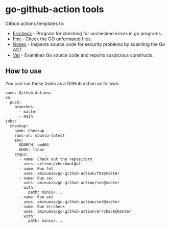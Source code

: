 # go-github-action tools

Gitbub actions templates to:

- [Errcheck](https://github.com/kisielk/errcheck) - Program for checking for unchecked errors in go programs.
- [Fmt](https://cs.opensource.google/go/go) - Check the GO unformated files.
- [Gosec](https://github.com/securego/gosec) - Inspects source code for security problems by scanning the Go AST.
- [Vet](https://pkg.go.dev/cmd/vet) -  Examines Go source code and reports suspicious constructs.

## How to use

You can run these tasks as a GitHub action as follows:

```sh
name: Github Actions
on:
  push:
    branches:
      - master
      - main
jobs:
  checkup:
    name: Checkup
    runs-on: ubuntu-latest
    env:
      GOARCH: amd64
      GOOS: linux
    steps:
      - name: Check out the repository
        uses: actions/checkout@v2
      - name: Run fmt
        uses: aminueza/go-github-action/fmt@master
      - name: Run sec
        uses: aminueza/go-github-action/sec@master
        with:
          path: minio/...
      - name: Run vet
        uses: aminueza/go-github-action/vet@master
      - name: Run errcheck
        uses: aminueza/go-github-action/errcheck@master
        with:
          path: minio/...
```
